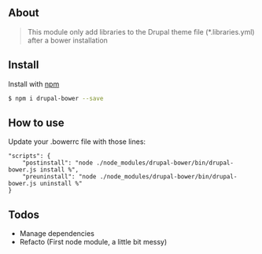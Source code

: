 ## About

> This module only add libraries to the Drupal theme file (*.libraries.yml) after a bower installation

## Install

Install with [npm](https://www.npmjs.com/)

```sh
$ npm i drupal-bower --save
```

## How to use

Update your .bowerrc file with those lines:

```
"scripts": {
    "postinstall": "node ./node_modules/drupal-bower/bin/drupal-bower.js install %",
    "preuninstall": "node ./node_modules/drupal-bower/bin/drupal-bower.js uninstall %"
}
```

## Todos

- Manage dependencies
- Refacto (First node module, a little bit messy)